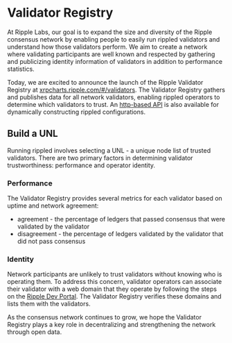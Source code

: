 # Validator Registry

At Ripple Labs, our goal is to expand the size and diversity of the Ripple consensus network by enabling people to easily run rippled validators and understand how those validators perform. We aim to create a network where validating participants are well known and respected by gathering and publicizing identity information of validators in addition to performance statistics.

Today, we are excited to announce the launch of the Ripple Validator Registry at [xrpcharts.ripple.com/#/validators](https://xrpcharts.ripple.com/#/validators). The Validator Registry gathers and publishes data for all network validators, enabling rippled operators to determine which validators to trust. An [http-based API](https://data.ripple.com/v2/network/validators) is also available for dynamically constructing rippled configurations.


## Build a UNL
Running rippled involves selecting a UNL - a unique node list of trusted validators. There are two primary factors in determining validator trustworthiness: performance and operator identity.

### Performance
The Validator Registry provides several metrics for each validator based on uptime and network agreement:

- agreement - the percentage of ledgers that passed consensus that were validated by the validator
- disagreement - the percentage of ledgers validated by the validator that did not pass consensus

### Identity
Network participants are unlikely to trust validators without knowing who is operating them. To address this concern, validator operators can associate their validator with a web domain that they operate by following the steps on the [Ripple Dev Portal](https://ripple.com/build/rippled-apis/rippled-setup/#domain-verification). The Validator Registry verifies these domains and lists them with the validators.

As the consensus network continues to grow, we hope the Validator Registry plays a key role in decentralizing and strengthening the network through open data.
